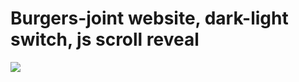 # Burgers-joint website, dark-light switch, js scroll reveal

<img src="https://i.imgur.com/imUuiEJ.jpg">
